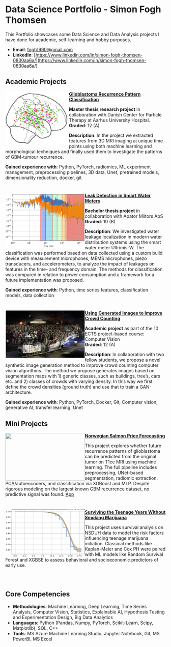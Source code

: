 # Data Science Portfolio - Simon Fogh Thomsen
This Portfolio showcases some Data Science and Data Analysis projects I have done for academic, self-learning and hobby purposes.

- **Email**: [fogh1990@gmail.com](fogh1990@gmail.com)
- **LinkedIn**: [https://www.linkedin.com/in/simon-fogh-thomsen-0830aa6a/](https://www.linkedin.com/in/simon-fogh-thomsen-0830aa6a/)

## Academic Projects

<img align="left" width="200" src="https://github.com/AU636523/glioblastoma-recurrence-patterns/blob/main/images/thumb.png?raw=true"> 

**[Glioblastoma Recurrence Pattern Classification](https://github.com/AU636523/glioblastoma-recurrence-patterns)**

**Master thesis research project** in collaboration with Danish Center for Particle Therapy at Aarhus University Hospital.
<br>**Graded**: 12 (A)

**Description**: In the project we extracted features from 3D MRI imaging at unique time points using both machine learning and morphological techniques and finally used them to investigate the patterns of GBM-tumour recurrence. 

**Gained experience with**: Python, PyTorch, radiomics, ML experiment management, preprocessing pipelines, 3D data, Unet, pretrained models, dimensionality reduction, docker, git

# 

<img align="left" width="250" src="https://github.com/AU636523/leak-detection-smart-watermeters/blob/main/images/thumb.png?raw=true"> 

**[Leak Detection in Smart Water Meters](https://github.com/AU636523/leak-detection-smart-watermeters)**

**Bachelor thesis project** in collaboration with Apator Miitors ApS
<br>**Graded**: 10 (B)

**Description**: We investigated water leakage localization in modern water distribution systems using the smart water meter Ultrimis-W. The classification was performed based on data collected using a custom build device with measurement microphones, MEMS microphones, piezo transducers, and accelerometers, to analyze the impact of leakages on features in the time- and frequency domain. The methods for classification was compared in relation to power consumption and a framework for a future implementation was proposed. 

**Gained experience with**: Python, time series features, classification models, data collection  


#

<img align="left" width="250" height="150" src="https://github.com/AU636523/Using_Generated_Images_in_Crowd_Counting/blob/main/images/thumb.jpg?raw=true"> 

**[Using Generated Images to Improve Crowd Counting](https://github.com/AU636523/Using_Generated_Images_in_Crowd_Counting)**

**Academic project** as part of the 10 ECTS project-based course: Computer Vision
<br> **Graded**: 12 (A)

**Description**: In collaboration with two fellow students, we propose a novel synthetic image generation method to improve crowd counting computer vision algorithms. The method we propose generates images based on segmentation maps with 1) generic classes, such as buildings, tree’s, cars etc. and 2) classes of crowds with varying density. In this way we first define the crowd densities (ground truth) and use that to train a GAN-architecture.

**Gained experience with**: Python, PyTorch, Docker, Git, Computer vision, generative AI, transfer learning, Unet

## Mini Projects


<img align="left" width="250" height="150" src="https://github.com/AU636523/salmon-price-forecasting/blob/main/images/thumb.png?raw=true"> 

**[Norwegian Salmon Price Forecasting](https://github.com/AU636523/salmon-price-forecasting)**

This project explores whether future recurrence patterns of glioblastoma can be predicted from the original tumor on T1ce MRI using machine learning. The full pipeline includes preprocessing, UNet-based segmentation, radiomic extraction, PCA/autoencoders, and classification via XGBoost and MLP. Despite rigorous modeling on the largest known GBM recurrence dataset, no predictive signal was found. 
[App](https://churn-prediction-app.herokuapp.com/)  

#

<img align="left" width="250" height="150" src="https://github.com/AU636523/teen-marijuana-survival-analysis/blob/main/images/thumb.png?raw=true"> 

**[Surviving the Teenage Years Without Smoking Marijuana](https://github.com/AU636523/teen-marijuana-survival-analysis)**

This project uses survival analysis on NSDUH data to model the risk factors influencing teenage marijuana initiation. Classical methods like Kaplan-Meier and Cox PH were paired with ML models like Random Survival Forest and XGBSE to assess behavioral and socioeconomic predictors of early use.

<br>

#



## Core Competencies

- **Methodologies**: Machine Learning, Deep Learning, Time Series Analysis, Computer Vision, Statistics, Explainable AI, Hypothesis Testing and Experimentation Design, Big Data Analytics
- **Languages**: Python (Pandas, Numpy, PyTorch, Scikit-Learn, Scipy, Matplotlib), SQL, C++
- **Tools**: MS Azure Machine Learning Studio, Jupyter Notebook, Git, MS PowerBI, MS Excel

